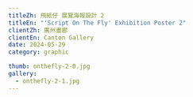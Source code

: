 ```yaml
---
titleZh: 飛紙仔 展覽海報設計 2
titleEn: "'Script On The Fly' Exhibition Poster 2"
clientZh: 廣州畫廊
clientEn: Canton Gallery
date: 2024-05-29
category: graphic

thumb: onthefly-2-0.jpg
gallery:
  - onthefly-2-1.jpg
---
```

